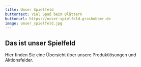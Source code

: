 ```yaml
---
title: Unser Spielfeld
buttontext: Viel Spaß beim Blättern
buttonurl: https://unser-spielfeld.grashobber.de
image: unser_spielfeld.jpg
---
```


## Das ist unser Spielfeld

Hier finden Sie eine Übersicht über unsere Produktlösungen und Aktionsfelder.
